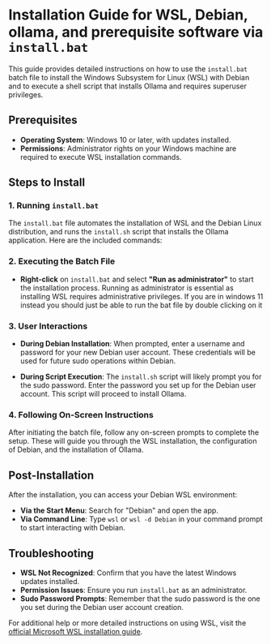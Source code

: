# Installation Guide for WSL, Debian, ollama, and prerequisite software via `install.bat`

This guide provides detailed instructions on how to use the `install.bat` batch file to install the Windows Subsystem for Linux (WSL) with Debian and to execute a shell script that installs Ollama and requires superuser privileges.

## Prerequisites
- **Operating System**: Windows 10 or later, with updates installed.
- **Permissions**: Administrator rights on your Windows machine are required to execute WSL installation commands.

## Steps to Install

### 1. Running `install.bat`
The `install.bat` file automates the installation of WSL and the Debian Linux distribution, and runs the `install.sh` script that installs the Ollama application. Here are the included commands:

### 2. Executing the Batch File
- **Right-click** on `install.bat` and select **"Run as administrator"** to start the installation process. Running as administrator is essential as installing WSL requires administrative privileges. If you are in windows 11 instead you should just be able to run the bat file by double clicking on it

### 3. User Interactions
- **During Debian Installation**: When prompted, enter a username and password for your new Debian user account. These credentials will be used for future sudo operations within Debian.
  
- **During Script Execution**: The `install.sh` script will likely prompt you for the sudo password. Enter the password you set up for the Debian user account. This script will proceed to install Ollama.

### 4. Following On-Screen Instructions
After initiating the batch file, follow any on-screen prompts to complete the setup. These will guide you through the WSL installation, the configuration of Debian, and the installation of Ollama.

## Post-Installation
After the installation, you can access your Debian WSL environment:
- **Via the Start Menu**: Search for "Debian" and open the app.
- **Via Command Line**: Type `wsl` or `wsl -d Debian` in your command prompt to start interacting with Debian.

## Troubleshooting
- **WSL Not Recognized**: Confirm that you have the latest Windows updates installed.
- **Permission Issues**: Ensure you run `install.bat` as an administrator.
- **Sudo Password Prompts**: Remember that the sudo password is the one you set during the Debian user account creation.

For additional help or more detailed instructions on using WSL, visit the [official Microsoft WSL installation guide](https://docs.microsoft.com/en-us/windows/wsl/install).

